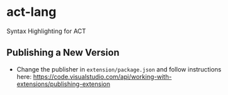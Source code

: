 # act-lang
 Syntax Highlighting for ACT

## Publishing a New Version
- Change the publisher in `extension/package.json` and follow instructions here: https://code.visualstudio.com/api/working-with-extensions/publishing-extension